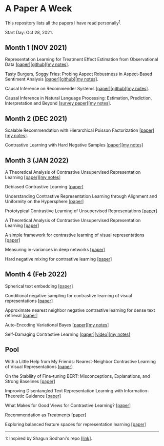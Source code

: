 # A Paper A Week
This repository lists all the papers I have read personally<sup>[1](#myfootnote1)</sup>.

Start Day: Oct 28, 2021.

## Month 1 (NOV 2021)
Representation Learning for Treatment Effect Estimation from Observational Data [[paper]](https://papers.nips.cc/paper/2018/file/a50abba8132a77191791390c3eb19fe7-Paper.pdf)[[github]](https://github.com/Osier-Yi/SITE)[[my notes]](https://docs.google.com/document/d/1wn-yaamS32PMCfMn6wf8Mw_lEshB_5K5ZUqXUnEU1Yo/edit?usp=sharing). 

Tasty Burgers, Soggy Fries: Probing Aspect Robustness in Aspect-Based Sentiment Analysis [[paper]](https://arxiv.org/abs/2009.07964#)[[github]](https://github.com/zhijing-jin/ARTS_TestSet)[[my notes]](https://docs.google.com/presentation/d/1w7OJbueW9ykMBI7_vv_FA3L-pq7jULu3ar_IL80-Qp8/edit?usp=sharing). 

Causal Inference on Recommender Systems [[paper]](http://www.cs.toronto.edu/~lcharlin/papers/recsys20-91.pdf)[[github]](https://github.com/yixinwang/causal-recsys-public)[[my notes]](https://docs.google.com/document/d/1OR3pNv1vHJOUBKFlhx44GPrf--B7FKZVtvHilFLXtVA/edit?usp=sharing). 

Causal Inference in Natural Language Processing: Estimation, Prediction, Interpretation and Beyond [[survey paper]](https://arxiv.org/pdf/2109.00725.pdf)[[my notes]](https://docs.google.com/document/d/1V5czD2-maI60xvj8kSJHdFk_fwatscza6pTvRqxtQ7Y/edit?usp=sharing). 


## Month 2 (DEC 2021)

Scalable Recommendation with Hierarchical Poisson Factorization [[paper]](http://www.jakehofman.com/pdfs/poisson-recs.pdf)[[my notes]](https://docs.google.com/document/d/1RY0QjnuAKkUo_eiei-FgMQumk3eCWT0sg2EZcOQr-Qc/edit?usp=sharing).

Contrastive Learning with Hard Negative Samples [[paper]](https://arxiv.org/pdf/2010.04592.pdf)[[my notes]](https://docs.google.com/document/d/1RY0QjnuAKkUo_eiei-FgMQumk3eCWT0sg2EZcOQr-Qc/edit?usp=sharing)

## Month 3 (JAN 2022)

A Theoretical Analysis of Contrastive Unsupervised Representation Learning [[paper]](https://arxiv.org/pdf/1902.09229.pdf)[[my notes]]()

Debiased Contrastive Learning [[paper]](https://arxiv.org/pdf/2007.00224.pdf)

Understanding Contrastive Representation Learning through Alignment and Uniformity on the Hypersphere [[paper]](https://arxiv.org/pdf/2005.10242.pdf)

Prototypical Contrastive Learning of Unsupervised Representations [[paper]](https://arxiv.org/pdf/2005.04966.pdf)

A Theoretical Analysis of Contrastive Unsupervised Representation Learning [[paper]](http://proceedings.mlr.press/v97/saunshi19a/saunshi19a.pdf)

A simple framework for contrastive learning of visual representations [[paper]](https://arxiv.org/abs/2002.05709)

Measuring in-variances in deep networks [[paper]](https://papers.nips.cc/paper/2009/file/428fca9bc1921c25c5121f9da7815cde-Paper.pdf)

Hard negative mixing for contrastive learning  [[paper]](https://arxiv.org/pdf/2010.01028.pdf)

## Month 4 (Feb 2022)

Spherical text embedding [[paper]](https://arxiv.org/pdf/1911.01196.pdf)

Conditional negative sampling for contrastive learning of visual representations [[paper]](https://arxiv.org/pdf/2010.02037.pdf)

Approximate nearest neighbor negative contrastive learning for dense text retrieval [[paper]](https://arxiv.org/pdf/2007.00808.pdf)

Auto-Encoding Variational Bayes [[paper]](https://arxiv.org/pdf/1312.6114.pdf)[[my notes]](https://docs.google.com/document/d/1hYf17II4G5ST9QjOXuMPzbULFIymKEYqXg6UF-PI4Ug/edit?usp=sharing)

Self-Damaging Contrastive Learning [[paper]](https://arxiv.org/pdf/2106.02990.pdf)[[video]](https://www.youtube.com/watch?v=G3wjQEn0pQ0)[[my notes]](https://docs.google.com/presentation/d/1Q1GwaZQaQkEgt3Tt5zEVW7gru-NcCkOjGaBBEZ8M1UI/edit?usp=sharing)

## Pool
With a Little Help from My Friends: Nearest-Neighbor Contrastive Learning of Visual Representations [[paper]](https://arxiv.org/pdf/2104.14548.pdf)

On the Stability of Fine-tuning BERT: Misconceptions, Explanations, and Strong Baselines [[paper]](https://arxiv.org/abs/2006.04884)

Improving Disentangled Text Representation Learning with Information-Theoretic Guidance [[paper]](https://arxiv.org/pdf/2006.00693.pdf)

What Makes for Good Views for Contrastive Learning? [[paper]](https://arxiv.org/pdf/2005.10243.pdf)

Recommendation as Treatments [[paper]](https://ojs.aaai.org/index.php/aimagazine/article/view/18141)

Exploring balanced feature spaces for representation learning [[paper]](https://openreview.net/forum?id=OqtLIabPTit)

---

<a name="myfootnote1">1</a>: Inspired by Shagun Sodhani's repo [[link]](https://github.com/shagunsodhani/papers-I-read).







